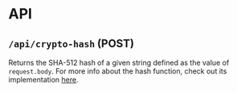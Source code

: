 # API

## `/api/crypto-hash` (POST)

Returns the SHA-512 hash of a given string defined as the value of `request.body`. For more info about the hash function, check out its implementation [here](https://github.com/jrc03c/js-crypto-helpers/blob/main/src/hash.js).

